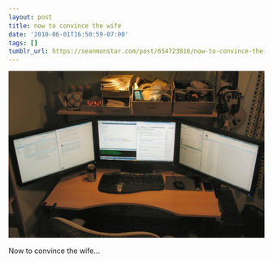 ```yaml
---
layout: post
title: now to convince the wife
date: '2010-06-01T16:50:59-07:00'
tags: []
tumblr_url: https://seanmonstar.com/post/654723816/now-to-convince-the-wife
---
```

 ![](/tumblr_files/tumblr_l3d0wzohPg1qzhan1o1_1280.jpg)  

Now to convince the wife…

